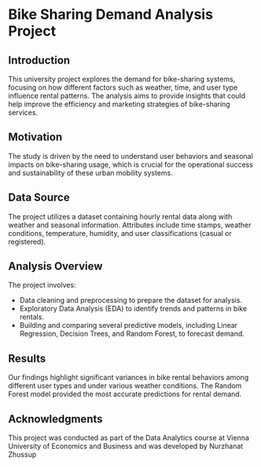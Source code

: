 # Bike Sharing Demand Analysis Project

## Introduction
This university project explores the demand for bike-sharing systems, focusing on how different factors such as weather, time, and user type influence rental patterns. The analysis aims to provide insights that could help improve the efficiency and marketing strategies of bike-sharing services.

## Motivation
The study is driven by the need to understand user behaviors and seasonal impacts on bike-sharing usage, which is crucial for the operational success and sustainability of these urban mobility systems.

## Data Source
The project utilizes a dataset containing hourly rental data along with weather and seasonal information. Attributes include time stamps, weather conditions, temperature, humidity, and user classifications (casual or registered).

## Analysis Overview
The project involves:
- Data cleaning and preprocessing to prepare the dataset for analysis.
- Exploratory Data Analysis (EDA) to identify trends and patterns in bike rentals.
- Building and comparing several predictive models, including Linear Regression, Decision Trees, and Random Forest, to forecast demand.

## Results
Our findings highlight significant variances in bike rental behaviors among different user types and under various weather conditions. The Random Forest model provided the most accurate predictions for rental demand.

## Acknowledgments
This project was conducted as part of the Data Analytics course at Vienna University of Economics and Business and was developed by Nurzhanat Zhussup

